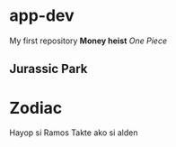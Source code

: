 # app-dev
My first repository
**Money heist** 
*One Piece*
## Jurassic Park
# Zodiac
Hayop si Ramos
Takte
ako si alden
